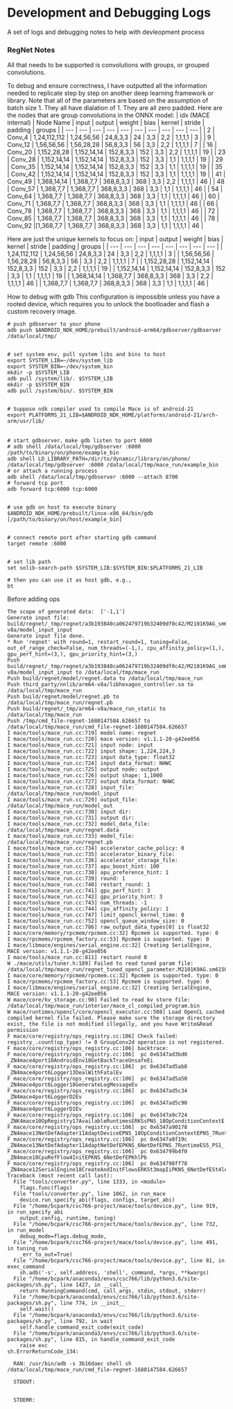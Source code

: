 # Development and Debugging Logs
A set of logs and debugging notes to help with devleopment process 


### RegNet Notes
All that needs to be supported is convolutions with groups, or grouped convolutions.

To debug and ensure correctness, I have outputted all the information needed to replicate step by step on another deep learning framework or library. Note that all of the parameters are based on the assumption of batch size 1. They all have dialation of 1. They are all zero padded.
Here are the nodes that are group convolutions in the ONNX model:
| idx (MACE internal) | Node Name | input | output | weight | bias | kernel | stride | padding | groups |
| --- | --- | --- | --- | --- | --- | --- | --- | --- | --- |
| 2  | Conv_4  | 1,24,112,112 | 1,24,56,56 | 24,8,3,3 | 24 | 3,3 | 2,2 | 1,1,1,1 | 3 |
| 9  | Conv_12 | 1,56,56,56 | 1,56,28,28 | 56,8,3,3 | 56 | 3,3 | 2,2 | 1,1,1,1 | 7 |
| 16 | Conv_20 | 1,152,28,28 | 1,152,14,14 | 152,8,3,3 | 152 | 3,3 | 2,2 | 1,1,1,1 | 19 |
| 23 | Conv_28 | 1,152,14,14 | 1,152,14,14 | 152,8,3,3 | 152 | 3,3 | 1,1 | 1,1,1,1 | 19 |
| 29 | Conv_35 | 1,152,14,14 | 1,152,14,14 | 152,8,3,3 | 152 | 3,3 | 1,1 | 1,1,1,1 | 19 |
| 35 | Conv_42 | 1,152,14,14 | 1,152,14,14 | 152,8,3,3 | 152 | 3,3 | 1,1 | 1,1,1,1 | 19 |
| 41 | Conv_49 | 1,368,14,14 | 1,368,7,7 | 368,8,3,3 | 368 | 3,3 | 2,2 | 1,1,1,1 | 46 |
| 48 | Conv_57 | 1,368,7,7 | 1,368,7,7 | 368,8,3,3 | 368 | 3,3 | 1,1 | 1,1,1,1 | 46 |
| 54 | Conv_64 | 1,368,7,7 | 1,368,7,7 | 368,8,3,3 | 368 | 3,3 | 1,1 | 1,1,1,1 | 46 |
| 60 | Conv_71 | 1,368,7,7 | 1,368,7,7 | 368,8,3,3 | 368 | 3,3 | 1,1 | 1,1,1,1 | 46 |
| 66 | Conv_78 | 1,368,7,7 | 1,368,7,7 | 368,8,3,3 | 368 | 3,3 | 1,1 | 1,1,1,1 | 46 |
| 72 | Conv_85 | 1,368,7,7 | 1,368,7,7 | 368,8,3,3 | 368 | 3,3 | 1,1 | 1,1,1,1 | 46 |
| 78 | Conv_92 |[1,368,7,7 | 1,368,7,7 | 368,8,3,3 | 368 | 3,3 | 1,1 | 1,1,1,1 | 46 |

Here are just the unique kernels to focus on:
| input | output | weight | bias | kernel | stride | padding | groups |
| --- | --- | --- | --- | --- | --- | --- | --- |
| 1,24,112,112 | 1,24,56,56 | 24,8,3,3 | 24 | 3,3 | 2,2 | 1,1,1,1 | 3 |
| 1,56,56,56 | 1,56,28,28 | 56,8,3,3 | 56 | 3,3 | 2,2 | 1,1,1,1 | 7 |
| 1,152,28,28 | 1,152,14,14 | 152,8,3,3 | 152 | 3,3 | 2,2 | 1,1,1,1 | 19 |
| 1,152,14,14 | 1,152,14,14 | 152,8,3,3 | 152 | 3,3 | 1,1 | 1,1,1,1 | 19 |
| 1,368,14,14 | 1,368,7,7 | 368,8,3,3 | 368 | 3,3 | 2,2 | 1,1,1,1 | 46 |
| 1,368,7,7 | 1,368,7,7 | 368,8,3,3 | 368 | 3,3 | 1,1 | 1,1,1,1 | 46 |



How to debug with gdb
This configuration is impossible unless you have a rooted device, which requires you to unlock the bootloader and flash a custom recovery image.
```
# push gdbserver to your phone
adb push $ANDROID_NDK_HOME/prebuilt/android-arm64/gdbserver/gdbserver /data/local/tmp/


# set system env, pull system libs and bins to host
export SYSTEM_LIB=~/dev/system_lib
export SYSTEM_BIN=~/dev/system_bin
mkdir -p $SYSTEM_LIB
adb pull /system/lib/. $SYSTEM_LIB
mkdir -p $SYSTEM_BIN
adb pull /system/bin/. $SYSTEM_BIN


# Suppose ndk compiler used to compile Mace is of android-21
export PLATFORMS_21_LIB=$ANDROID_NDK_HOME/platforms/android-21/arch-arm/usr/lib/


# start gdbserver，make gdb listen to port 6000
# adb shell /data/local/tmp/gdbserver :6000 /path/to/binary/on/phone/example_bin
adb shell LD_LIBRARY_PATH=/dir/to/dynamic/library/on/phone/ /data/local/tmp/gdbserver :6000 /data/local/tmp/mace_run/example_bin
# or attach a running process
adb shell /data/local/tmp/gdbserver :6000 --attach 8700
# forward tcp port
adb forward tcp:6000 tcp:6000


# use gdb on host to execute binary
$ANDROID_NDK_HOME/prebuilt/linux-x86_64/bin/gdb [/path/to/binary/on/host/example_bin]


# connect remote port after starting gdb command
target remote :6000


# set lib path
set solib-search-path $SYSTEM_LIB:$SYSTEM_BIN:$PLATFORMS_21_LIB

# then you can use it as host gdb, e.g.,
bt
```


Before adding ops
```
The scope of generated data:  ['-1,1']
Generate input file:  build/regnet/_tmp/regnet/a3b193840ca062479719b32409df0c42/M2101K9AG_sm6150/arm64-v8a/model_input_input
Generate input file done.
* Run 'regnet' with round=1, restart_round=1, tuning=False, out_of_range_check=False, num_threads=(-1,), cpu_affinity_policy=(1,), gpu_perf_hint=(3,), gpu_priority_hint=(3,)
Push build/regnet/_tmp/regnet/a3b193840ca062479719b32409df0c42/M2101K9AG_sm6150/arm64-v8a/model_input_input to /data/local/tmp/mace_run
Push build/regnet/model/regnet.data to /data/local/tmp/mace_run
Push third_party/nnlib/arm64-v8a/libhexagon_controller.so to /data/local/tmp/mace_run
Push build/regnet/model/regnet.pb to /data/local/tmp/mace_run/regnet.pb
Push build/regnet/_tmp/arm64-v8a/mace_run_static to /data/local/tmp/mace_run
Push /tmp/cmd_file-regnet-1680147584.626657 to /data/local/tmp/mace_run/cmd_file-regnet-1680147584.626657
I mace/tools/mace_run.cc:719] model name: regnet
I mace/tools/mace_run.cc:720] mace version: v1.1.1-20-g42ee056
I mace/tools/mace_run.cc:721] input node: input
I mace/tools/mace_run.cc:722] input shape: 1,224,224,3
I mace/tools/mace_run.cc:723] input data_type: float32
I mace/tools/mace_run.cc:724] input data_format: NHWC
I mace/tools/mace_run.cc:725] output node: output
I mace/tools/mace_run.cc:726] output shape: 1,1000
I mace/tools/mace_run.cc:727] output data_format: NHWC
I mace/tools/mace_run.cc:728] input_file: /data/local/tmp/mace_run/model_input
I mace/tools/mace_run.cc:729] output_file: /data/local/tmp/mace_run/model_out
I mace/tools/mace_run.cc:730] input dir:
I mace/tools/mace_run.cc:731] output dir:
I mace/tools/mace_run.cc:732] model_data_file: /data/local/tmp/mace_run/regnet.data
I mace/tools/mace_run.cc:733] model_file: /data/local/tmp/mace_run/regnet.pb
I mace/tools/mace_run.cc:734] accelerator_cache_policy: 0
I mace/tools/mace_run.cc:735] accelerator_binary_file:
I mace/tools/mace_run.cc:736] accelerator_storage_file:
I mace/tools/mace_run.cc:737] apu_boost_hint: 100
I mace/tools/mace_run.cc:738] apu_preference_hint: 1
I mace/tools/mace_run.cc:739] round: 1
I mace/tools/mace_run.cc:740] restart_round: 1
I mace/tools/mace_run.cc:741] gpu_perf_hint: 3
I mace/tools/mace_run.cc:742] gpu_priority_hint: 3
I mace/tools/mace_run.cc:743] num_threads: -1
I mace/tools/mace_run.cc:744] cpu_affinity_policy: 1
I mace/tools/mace_run.cc:747] limit_opencl_kernel_time: 0
I mace/tools/mace_run.cc:752] opencl_queue_window_size: 0
I mace/tools/mace_run.cc:786] raw_output_data_types[0] is float32
I mace/core/memory/rpcmem/rpcmem.cc:32] Rpcmem is supported. type: 0
I mace/rpcmems/rpcmem_factory.cc:53] Rpcmem is supported. type: 0
I mace/libmace/engines/serial_engine.cc:32] Creating SerialEngine, MACE version: v1.1.1-20-g42ee056
I mace/tools/mace_run.cc:811] restart round 0
W ./mace/utils/tuner.h:189] Failed to read tuned param file: /data/local/tmp/mace_run/regnet_tuned_opencl_parameter.M2101K9AG.sm6150.bin
I mace/core/memory/rpcmem/rpcmem.cc:32] Rpcmem is supported. type: 0
I mace/rpcmems/rpcmem_factory.cc:53] Rpcmem is supported. type: 0
I mace/libmace/engines/serial_engine.cc:32] Creating SerialEngine, MACE version: v1.1.1-20-g42ee056
W mace/core/kv_storage.cc:90] Failed to read kv store file: /data/local/tmp/mace_run/interior/mace_cl_compiled_program.bin
W mace/runtimes/opencl/core/opencl_executor.cc:508] Load OpenCL cached compiled kernel file failed. Please make sure the storage directory exist, the file is not modified illegally, and you have Write&Read permission
F mace/core/registry/ops_registry.cc:106] Check failed: registry_.count(op_type) != 0 GroupConv2d operation is not registered.
F mace/core/registry/ops_registry.cc:106] backtrace:
F mace/core/registry/ops_registry.cc:106]  pc 0x6347ad3bd0 _ZN4mace4port10AndroidEnv18GetBackTraceUnsafeEi
F mace/core/registry/ops_registry.cc:106]  pc 0x6347ad5ab8 _ZN4mace4port6Logger13DealWithFatalEv
F mace/core/registry/ops_registry.cc:106]  pc 0x6347ad5a50 _ZN4mace4port6Logger18GenerateLogMessageEv
F mace/core/registry/ops_registry.cc:106]  pc 0x6347ad5c34 _ZN4mace4port6LoggerD2Ev
F mace/core/registry/ops_registry.cc:106]  pc 0x6347ad5c90 _ZN4mace4port6LoggerD1Ev
F mace/core/registry/ops_registry.cc:106]  pc 0x6347a9c724 _ZNK4mace10OpRegistry17AvailableRuntimesERKSsPNS_18OpConditionContextE
F mace/core/registry/ops_registry.cc:106]  pc 0x6347a90178 _ZN4mace13NetDefAdapter11AdaptDeviceEPNS_18OpConditionContextEPNS_7RuntimeES4_RKSt13unordered_mapISsNS0_18InternalOutputInfoESt4hashISsESt8equal_toISsESaISt4pairIKSsS6_EEEPKNS_6NetDefEPNS_11OperatorDefE
F mace/core/registry/ops_registry.cc:106]  pc 0x6347a8f19c _ZN4mace13NetDefAdapter11AdaptNetDefEPKNS_6NetDefEPNS_7RuntimeES5_PS1_
F mace/core/registry/ops_registry.cc:106]  pc 0x634799b4f0 _ZN4mace10CpuRefFlow4InitEPKNS_6NetDefEPKhlPb
F mace/core/registry/ops_registry.cc:106]  pc 0x634798ff78 _ZN4mace12SerialEngine18CreateAndInitFlowsERKSt3mapIiPKNS_6NetDefESt4lessIiESaISt4pairIKiS4_EEERKSt13unordered_mapIS4_St10shared_ptrINS_7RuntAborted
Traceback (most recent call last):
  File "tools/converter.py", line 1333, in <module>
    flags.func(flags)
  File "tools/converter.py", line 1062, in run_mace
    device.run_specify_abi(flags, configs, target_abi)
  File "/home/bcpark/csc766-project/mace/tools/device.py", line 919, in run_specify_abi
    output_config, runtime, tuning)
  File "/home/bcpark/csc766-project/mace/tools/device.py", line 732, in run_model
    debug_mode=flags.debug_mode,
  File "/home/bcpark/csc766-project/mace/tools/device.py", line 491, in tuning_run
    _err_to_out=True)
  File "/home/bcpark/csc766-project/mace/tools/device.py", line 81, in exec_command
    sh.adb('-s', self.address, 'shell', command, *args, **kwargs)
  File "/home/bcpark/anaconda3/envs/csc766/lib/python3.6/site-packages/sh.py", line 1427, in __call__
    return RunningCommand(cmd, call_args, stdin, stdout, stderr)
  File "/home/bcpark/anaconda3/envs/csc766/lib/python3.6/site-packages/sh.py", line 774, in __init__
    self.wait()
  File "/home/bcpark/anaconda3/envs/csc766/lib/python3.6/site-packages/sh.py", line 792, in wait
    self.handle_command_exit_code(exit_code)
  File "/home/bcpark/anaconda3/envs/csc766/lib/python3.6/site-packages/sh.py", line 815, in handle_command_exit_code
    raise exc
sh.ErrorReturnCode_134: 

  RAN: /usr/bin/adb -s 3b16daec shell sh /data/local/tmp/mace_run/cmd_file-regnet-1680147584.626657

  STDOUT:


  STDERR:
```
